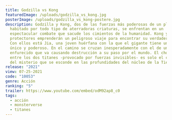 ```yaml
---
title: Godzilla vs Kong
featuredImage: /uploads/godzilla_vs_kong.jpg
posterImage: /uploads/godzilla_vs_kong-postere.jpg
description: Godzilla y Kong, dos de las fuerzas más poderosas de un planeta
  habitado por todo tipo de aterradoras criaturas, se enfrentan en un
  espectacular combate que sacude los cimientos de la humanidad. Kong y sus
  protectores emprenderán un peligroso viaje para encontrar su verdadero hogar.
  Con ellos está Jia, una joven huérfana con la que el gigante tiene un vínculo
  único y poderoso. En el camino se cruzan inesperadamente con el de un Godzilla
  enfurecido que va causando destrucción a su paso por el mundo. El choque épico
  entre los dos titanes -provocado por fuerzas invisibles- es solo el comienzo
  del misterio que se esconde en las profundidades del núcleo de la Tierra.
release: "2021"
view: 07-25-2021
code: "10053"
genre: Acción
ranking: "5"
trailer: https://www.youtube.com/embed/odM92ap8_c0
tags:
  - acción
  - monsterverse
  - titanes
---
```

